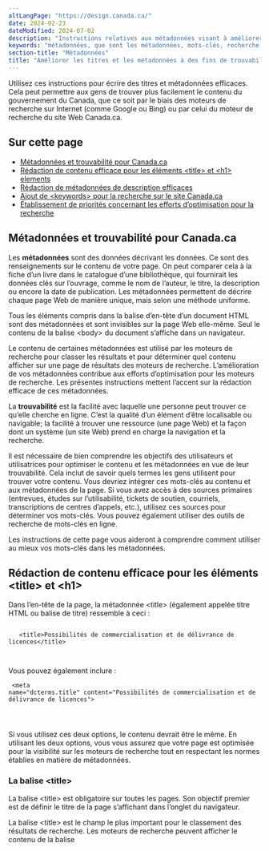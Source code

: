 ```yaml
---
altLangPage: "https://design.canada.ca/"
date: 2024-02-23
dateModified: 2024-07-02
description: "Instructions relatives aux métadonnées visant à améliorer la trouvabilité d’informations sur les pages Web Canada.ca"
keywords: "métadonnées, que sont les métadonnées, mots-clés, recherche de mots-clés, trouvabilité"
section-title: "Métadonnées"
title: "Améliorer les titres et les métadonnées à des fins de trouvabilité"
---
```

<style>
  pre {
    white-space: pre-wrap;       /* Since CSS 2.1 */
    white-space: -moz-pre-wrap;  /* Mozilla, since 1999 */
    white-space: -pre-wrap;      /* Opera 4-6 */
    white-space: -o-pre-wrap;    /* Opera 7 */      
    word-break: keep-all;  /* Internet Explorer 5.5+ */

}
</style>
<p>Utilisez ces instructions pour écrire des titres et métadonnées efficaces. Cela peut permettre aux gens de trouver plus facilement le contenu du gouvernement du Canada, que ce soit par le biais des moteurs de recherche sur Internet (comme Google ou Bing) ou par celui du moteur de recherche du site Web Canada.ca.</p>
<h2>Sur cette page</h2>
<ul>
    <li><a href="#m1">Métadonnées et trouvabilité pour Canada.ca</a></li>
    <li><a href="#m2">Rédaction de contenu efficace pour les éléments  &lt;title&gt; et &lt;h1&gt; elements</a></li>
    <li><a href="#m3">Rédaction de métadonnées de description efficaces</a></li>
    <li><a href="#m4">Ajout de &lt;keywords&gt; pour la recherche sur le site Canada.ca</a></li>
    <li><a href="#m5">Établissement de priorités concernant les efforts d’optimisation pour la recherche</a></li>
</ul>
<section id="m1">
    <h2>Métadonnées et trouvabilité pour Canada.ca</h2>
    <p>
        Les <strong>métadonnées</strong> sont des données décrivant les données. Ce sont des renseignements sur le contenu de votre page. On peut comparer cela à la fiche d’un livre dans le catalogue d’une bibliothèque, qui fournirait les données clés sur l’ouvrage, comme le nom de l’auteur, le titre, la description ou encore la date de publication. Les métadonnées permettent de décrire chaque page Web de manière unique, mais selon une méthode uniforme. 
    </p>
    <p>Tous les éléments compris dans la balise d’en-tête d’un document HTML sont des métadonnées et sont invisibles sur la page Web elle-même. Seul le contenu de la balise &lt;body&gt; du document s’affiche dans un navigateur.</p>
    <p>
        Le contenu de certaines métadonnées est utilisé par les moteurs de recherche pour classer les résultats et pour déterminer quel contenu afficher sur une page de résultats des moteurs de recherche. L’amélioration de vos métadonnées contribue aux efforts d’optimisation pour les moteurs de recherche. Les présentes instructions mettent l’accent sur la rédaction efficace de ces métadonnées.
    </p>
    <p>
        La <strong>trouvabilité</strong> est la facilité avec laquelle une personne peut trouver ce qu’elle cherche en ligne. C’est la qualité d’un élément d’être localisable ou navigable; la facilité à trouver une ressource (une page Web) et la façon dont un système (un site Web) prend en charge la navigation et la recherche.
    </p>
    <p>
        Il est nécessaire de bien comprendre les objectifs des utilisateurs et utilisatrices pour optimiser le contenu et les métadonnées en vue de leur trouvabilité. Cela inclut de savoir quels termes les gens utilisent pour trouver votre contenu. Vous devriez intégrer ces mots-clés au contenu et aux métadonnées de la page. Si vous avez accès à des sources primaires (entrevues, études sur l’utilisabilité, tickets de soutien, courriels, transcriptions de centres d’appels, etc.), utilisez ces sources pour déterminer vos mots-clés. Vous pouvez également utiliser des outils de recherche de mots-clés en ligne. 
    </p>
    <p>Les instructions de cette page vous aideront à comprendre comment utiliser au mieux vos mots-clés dans les métadonnées.</p>
</section>
<section id="m2">
    <h2>Rédaction de contenu efficace pour les éléments &lt;title&gt; et &lt;h1&gt;</h2>
    <p>Dans l’en-tête de la page, la métadonnée &lt;title&gt;  (également appelée titre HTML ou balise de titre) ressemble à ceci&nbsp;:</p>
    <div class="row">
        <div class="col-md-8 mrgn-bttm-md">
            <pre><code>
   &lt;title&gt;Possibilités de commercialisation et de délivrance de licences&lt;/title&gt;

</code></pre>
        </div>
    </div>
    <p>Vous pouvez également inclure&nbsp;:</p>
    <div class="row">
        <div class="col-md-8">
            <pre><code>
   &lt;meta name="dcterms.title" content="Possibilités de commercialisation et de délivrance de licences"&gt;

</code></pre>
        </div>
    </div>
    <p>Si vous utilisez ces deux options, le contenu devrait être le même. En utilisant les deux options, vous vous assurez que votre page est optimisée pour la visibilité sur les moteurs de recherche tout en respectant les normes établies en matière de métadonnées.</p>
    <h3>La balise &lt;title&gt;</h3>
    <p>La balise &lt;title&gt; est obligatoire sur toutes les pages. Son objectif premier est de définir le titre de la page s’affichant dans l’onglet du navigateur.</p>
    <p>
        La balise &lt;title&gt; est le champ le plus important pour le classement des résultats de recherche. Les moteurs de recherche peuvent afficher le contenu de la balise <title> sous la forme d’un lien bleu cliquable sur la page de résultats des moteurs de recherche. Selon la façon dont ils interprètent l’objectif de l’utilisateur, Google et les autres moteurs de recherche peuvent inclure, dans le texte du lien affiché dans la page de résultats, d’autres éléments de contenu de la page. Le moteur de recherche de Canada.ca obtiendra toujours le lien à partir de la balise &lt;title&gt;.
    </p>
    <p>Le contenu des balises &lt;title&gt; est également utilisé dans les publications de médias sociaux, les onglets de navigateur et les signets.
</p>
    <p>
        <strong>Remarque&nbsp;</strong> Lorsque vous créez une page dans AEM, la mention « - Canada.ca » est automatiquement ajoutée à la fin de votre balise de titre. Cela aide les gens à déterminer rapidement d’où vient le contenu lorsqu’une page leur est transmise. Si votre contenu n’est pas dans AEM, vous pouvez ajouter manuellement cette balise à votre champ de titre.
    </p>
    <div class="row">
        <div class="col-md-8">
            <pre><code>
   &lt;title&gt;Amélioration continue du contenu Web - Canada.ca&lt;/title&gt;

</code></pre>
        </div>
    </div>
    <h3>Le titre dcterms</h3>
    <p>
        Le titre dcterms est optionnel. Ce champ de métadonnées fait partie de la Dublin Core Metadata Initiative (projet de métadonnées du Dublin Core). Il permet de fournir des métadonnées supplémentaires pouvant être utilisées par certains systèmes pour cataloguer et indexer votre page. Si vous utilisez ce champ, son contenu doit être identique à votre champ &lt;title&gt;.
    </p>
    <h3>Coordination du contenu des balises &lt;title&gt; et &lt;h1&gt;</h3>
    <p>
        Les pages Web exigent à la fois une métadonnée &lt;title&gt; et un titre visible, généralement un titre &lt;h1&gt;. Il est utile de penser à ces deux titres dès le début du processus de création. Ils sont souvent identiques, mais n’ont pas nécessairement à l’être. Dans certains cas, il est important que le texte de ces deux titres soit différent.
    </p>
    <p>Exemple&nbsp;:</p>
    <div class="row">
        <div class="col-md-8">
            <pre><code>&lt;head&gt;
   &lt;title&gt;Technologies gouvernementales : Possibilités de commercialisation et de délivrance de licences&lt;/title&gt;
&lt;/head&gt;
  
  &lt;body&gt;
  &lt;h1&gt;Possibilités de commercialisation et de délivrance de licences&lt;/h1&gt;
</code></pre>
        </div>
    </div>
    <h3>Conseils pour des titres efficaces</h3>
    <ul>
        <li>Créez le contenu de vos balises &lt;title&gt; content et &lt;h1&gt; au même moment.</li>
        <li>Décrivez le contenu de la page de manière aussi succincte que possible.</li>
        <li>Placez les mots-clés en début de phrase.</li>
        <li>Limitez vos titres à 60 caractères, espaces comprises.
          <ul>
          <li>Les titres plus longs sont plus susceptibles d’être tronqués sur la page de résultats des moteurs de recherche, en particulier sur mobile.</li>
          </ul>
        </li>
        <li>N’incluez des acronymes que s’ils sont répandus et définissez-les.</li>
        <li>Prévisualisez vos titres.
          <ul>
          <li>Utilisez un outil en ligne comme le <a href="https://moz.com/learn/seo/title-tag">testeur de balise de titre</a> de Moz (en anglais seulement), qui est gratuit. Cela vous donnera une idée de l’apparence de vos balises de titre au sein de résultats de recherche.</li>
          </ul>
        </li>
        <li>Évitez les doublons de titres.</li>
    </ul>
    <h3>Évitement des doublons de titres dans les résultats de recherche</h3>
    <ul>
        <li>
            Il existe de nombreux doublons de balises &lt;title&gt; dans le contenu Canada.ca. Le contenu de la balise &lt;title&gt; peut s’afficher comme un lien cliquable sur une page de résultats de recherche. Les doublons de titre peuvent donc rendre difficile la distinction entre différentes pages pour les utilisateurs et utilisatrices.
        </li>
        <li>
           Les doublons de titres se produisent parce qu’il existe des pages communes à la plupart des institutions du GC. Utilisez la recherche sur le site de Canada.ca pour vérifier si le titre de la page que vous êtes en train de créer est déjà utilisé.
            <ul>
                <li>Lors de votre recherche, saisissez le texte du titre entre des guillemets anglais (“titre de votre page“). Cela indique au moteur de recherche de chercher ces mots exacts, dans l’ordre.</li>
            </ul>
        </li>
        <li>Le contenu de la balise &lt;title&gt; est utilisé pour préciser ce que les utilisateurs et utilisatrices verront sur la page de résultats des moteurs de recherche. Le texte de la balise &lt;h1&gt; n’a pas besoin d’être modifié, car d’autres indices contextuels seront visibles sur la page elle-même.</li>
        <li>
            Voici des techniques recommandées pour différents types de pages présentant souvent des doublons de titres&nbsp;:
            <ul>
                <li>
                    Les titres de pages courants ou ambigus pour le contenu d’organismes, comme « Contactez-nous », « Transparence » ou toute autre publication standard que les ministères ont l’obligation de créer doivent inclure le nom du ministère dans les balises de titres.
                    <table class="table table-condensed table-bordered small">
                        <tr>
                            <th>Au lieu de&nbsp;:</th>
                            <th>Utilisez&nbsp;:</th>
                        </tr>
                        <tr>
                            <td>
                                Contactez-nous<br />
                                <div>
            <pre><code>&lt;title&gt;Contactez-nous&lt;/title&gt;
</code></pre>
    </div>
                            </td>
                              <td>
                                Contactez Agriculture et Agroalimentaire Canada<br />
                                <div>
            <pre><code>&lt;title&gt;Contactez Agriculture et Agroalimentaire Canada&lt;/title&gt;
</code></pre>
    </div>
                            </td>
                        </tr>
                        <tr>
                             <td>
                                Plan ministériel 2022-2023<br />
                                <div>
            <pre><code>&lt;title&gt;Plan ministériel 2022-2023&lt;/title&gt;
</code></pre>
    </div>
                            </td>
                            <td>
                                Agence du revenu du Canada&nbsp;: Plan ministériel 2022-2023<br />
                                <div>
            <pre><code>&lt;title&gt;Agence du revenu du Canada : Plan ministériel 2022-2023&lt;/title&gt;
</code></pre>
    </div>
                            </td>
                        </tr>
                    </table>
                </li>
                <li>
                    Les titres classiques utilisés dans le cadre de publications doivent comprendre le nom de la publication avant le titre de la page.
                    <table class="table table-condensed table-bordered small">
                        <tr>
                            <th>Au lieu de&nbsp;:</th>
                            <th>Utilisez&nbsp;:</th>
                        </tr>
                        <tr>
                            <td>
                                Introduction<br />
                                 <div>
            <pre><code>&lt;title&gt;Introduction&lt;/title&gt;
</code></pre>
    </div>
                            </td>
                            <td>
                                Mesures fédérales pour une croissance économique propre&nbsp;: Introduction<br />
                                 <div>
            <pre><code>&lt;title&gt;Mesures fédérales pour une croissance économique propre : Introduction&lt;/title&gt;
</code></pre>
    </div>
                            </td>
                        </tr>
                    </table>
                </li>
                <li>
                    Common service pages should have the name of the service preceding the page title
                    <table class="table table-condensed table-bordered small">
                        <tr>
                            <th>Au lieu de&nbsp;:</th>
                            <th>Utilisez&nbsp;:</th>
                        </tr>
                        <tr>
                            <td>
                                Comment présenter une demande<br />
                                <div>
            <pre><code>&lt;title&gt;Comment présenter une demande&lt;/title&gt;
</code></pre>
    </div>
                            </td>
                            <td>
                                Permis d’études&nbsp;: Comment présenter une demande<br />
                                <div>
            <pre><code>&lt;title&gt;Permis d’études : Comment présenter une demande&lt;/title&gt;
</code></pre>
    </div>
                            </td>
                        </tr>
                    </table>
                </li>
            </ul>
        </li>
    </ul>
</section>
<section id="m3">
    <h2>Rédaction de métadonnées de description efficaces</h2>
    <p>Dans l’en-tête de la page, l’élément &lt;description&gt; ressemble à ceci&nbsp;:</p>
    <div class="row">
        <div class="col-md-8">
            <pre><code>
   &lt;meta name="description" content="Apply to travel, study, work or immigrate to Canada. Seek citizenship, permanent residency, or refugee protection."&gt;

</code></pre>
        </div>
    </div>
    <p>Vous pouvez également inclure&nbsp;:</p>
    <div class="row">
        <div class="col-md-8">
            <pre><code>
   &lt;meta name="dcterms.description" content="Apply to travel, study, work or immigrate to Canada. Seek citizenship, permanent residency, or refugee protection."&gt;

</code></pre>
        </div>
    </div>
    <p>Si vous utilisez ces deux options, le contenu devrait être le même. En utilisant les deux options, vous vous assurez que votre page est optimisée pour la visibilité sur les moteurs de recherche tout en respectant les normes établies en matière de métadonnées.</p>
    <p>
        La métadonnée de description doit résumer avec exactitude le contenu de votre page et indiquer aux utilisateurs et utilisatrices les renseignements qu’ils et elles y trouveront ou les actions qu’ils et elles pourront y effectuer. Une bonne description a plus de chances d’être affichée sur une page de résultats des moteurs de recherche, où elle pourra aider les utilisateurs et utilisatrices à déterminer si le contenu est pertinent. Comme pour la balise &lt;title&gt;, si Google ou d’autres moteurs de recherche déterminent que du contenu sur la page correspond mieux à l’objectif de l’utilisateur ou utilisatrice, ils afficheront ce contenu. 
    </p>
    <h3>Instructions pour la rédaction des métadonnées de description</h3>
    <p>La métadonnée de description DOIT&nbsp;:</p>
    <ul>
        <li>Inclure une ou deux phrases faciles à lire qui résument le thème de la page et la façon dont ce contenu peut aider les gens;</li>
        <li>Inclure des mots-clés utilisés par votre public;</li>
        <li>Être brève (pas plus de 130 caractères). Les conseils relatifs à l’optimisation pour les moteurs de recherche recommandent généralement une longueur de 160 caractères. Une description plus brève permet de prévoir l’espace nécessaire aux traductions en français;</li>
        <li>N’inclure des acronymes et des abréviations que si ces éléments sont répandus, et inclure leur signification.</li>
    </ul>
    <p>La métadonnée de description NE DOIT PAS&nbsp;:</p>
    <ul>
        <li>Répéter le texte du titre;</li>
        <li>Utiliser une liste de mots-clés comme description;</li>
        <li>Être la même sur plusieurs pages.</li>
    </ul>
    <p>Pour en savoir plus&nbsp;:</p>
    <ul>
        <li>
            <a href="https://www.digitalprofession.gov.au/content-strategy/search-engine-optimisation/on-page-seo">Improve on-page SEO | Australian Government</a> (en anglais)&nbsp;: Un guide pratique de techniques de référencement éprouvées, expliquant notamment comment écrire de bonnes métadescriptions. 
        </li>
    </ul>
</section>
<section id="m4">
    <h2>Ajout de &lt;keywords&gt; pour la recherche sur le site Canada.ca</h2>
    <p>Le moteur de recherche de Canada.ca utilise un troisième élément de métadonnées&nbsp:; &lt;keywords&gt;. Cet élément n’est pas utilisé par Google ou les autres moteurs de recherche. Il ressemble à ceci&nbsp;:</p>
    <div class="row">
        <div class="col-md-8">
            <pre><code>
   &lt;meta name="keywords" content="impôts, paiement, impôt sur le revenu, taxes et impôts d’entreprise, faire un paiement, paiements à l’ARC, payer l’impôt sur le revenu"&gt;

</code></pre>
        </div>
    </div>
    <h3>Instructions pour l’ajout de mots-clés</h3>
    <ul>
        <li>Ne saisissez pas des mots se trouvant déjà dans le texte, car cela n’améliorera pas le classement de la page.</li>
        <li>
            Ajoutez les termes courants que les gens utilisent pour leurs recherches, mais que vous n’utilisez peut-être pas dans votre contenu.
            <ul>
                <li>Exemple : « taxe sur le carbone » pour « tarification du carbone ».</li>
            </ul>
        </li>
        <li>Ajoutez des variantes courantes aux termes, comme d’anciens noms de ministères ou de programme, des abréviations et des acronymes.</li>
        <li>Choisissez des termes spécifiques au contenu de la page : n’incluez pas de concepts généraux qui pourraient s’appliquer à de nombreuses autres pages.</li>
        <li>Vous pouvez inclure des mots-clés d’un seul mot ou de plusieurs mots.</li>
        <li>Dans AEM, vos mots-clés ne doivent pas dépasser 400 caractères en tout. La limite peut être différente dans d’autres systèmes de gestion de contenu. Vous devriez inclure 5 à 10 mots-clés.</li>
    </ul>
</section>
<section id="m5">
    <h2>Établissement de priorités concernant les efforts d’optimisation pour la recherche</h2>
    <p>
        Vous pouvez rendre vos pages Web plus faciles à trouver en concentrant vos efforts sur les pages les plus importantes pour les personnes visitant Canada.ca. Examinez à la fois les analyses de vos pages et les analyses des recherches pour déterminer quelles pages sont les plus visitées et définir ainsi vos priorités en matière d’amélioration de métadonnées.
    </p>
    <p>Nous vous recommandons d’optimiser les métadonnées sur les types de pages suivants&nbsp;:</p>
    <ul>
        <li>Page des thèmes et des sujets</li>
        <li>Pages permettant de réaliser des tâches principales</li>
        <li>Pages de connexion</li>
        <li>Pages d’accueil institutionnelles</li>
        <li>Pages contactez-nous</li>
    </ul>
</section>
